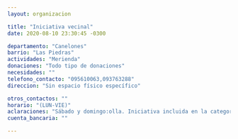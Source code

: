 ```yaml
---
layout: organizacion

title: "Iniciativa vecinal"
date: 2020-08-10 23:30:45 -0300

departamento: "Canelones"
barrio: "Las Piedras"
actividades: "Merienda"
donaciones: "Todo tipo de donaciones"
necesidades: ""
telefono_contacto: "095610063,093763288"
direccion: "Sin espacio físico específico"

otros_contactos: ""
horario: "(LUN-VIE)"
aclaraciones: "Sábado y domingo:olla. Iniciativa incluida en la categoría \"olla\" de esta página. También arman canastas"
cuenta_bancaria: ""

---
```

